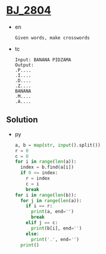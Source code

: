 # [BJ_2804](https://acmicpc.net/problem/2804)

* en

  ```en
  Given words, make crosswords
  ```

* tc

  ```tc
  Input: BANANA PIDZAMA
  Output:
  .P....
  .I....
  .D....
  .Z....
  BANANA
  .M....
  .A....
  ```

## Solution

* py

  ```py
  a, b = map(str, input().split())
  r = 0
  c = 0
  for i in range(len(a)):
    index = b.find(a[i])
    if 0 <= index:
      r = index
      c = i
      break
  for i in range(len(b)):
    for j in range(len(a)):
      if i == r:
        print(a, end='')
        break
      elif j == c:
        print(b[i], end='')
      else:
        print('.', end='')
    print()
  ```
